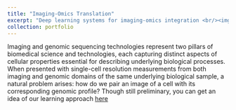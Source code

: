 ```yaml
---
title: "Imaging-Omics Translation"
excerpt: "Deep learning systems for imaging-omics integration <br/><img src='/images/xae.png'>"
collection: portfolio
---
```


Imaging and genomic sequencing technologies represent two pillars of biomedical science and technologies, each capturing distinct aspects of cellular properties essential for describing underlying biological processes.
When presented with single-cell resolution measurements from both imaging and genomic domains of the same underlying biological sample, a natural problem arises: how do we pair an image of a cell with its corresponding genomic profile?
Though still preliminary, you can get an idea of our learning approach [here](https://github.com/schaugf/XAE)
